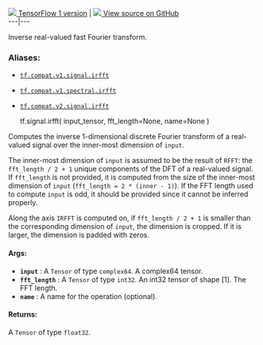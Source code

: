 [ ![](https://tensorflow.google.cn/images/tf_logo_32px.png) TensorFlow 1
version](/versions/r1.15/api_docs/python/tf/signal/irfft) |  [
![](https://tensorflow.google.cn/images/GitHub-Mark-32px.png) View source on
GitHub
](https://github.com/tensorflow/tensorflow/blob/r2.0/tensorflow/python/ops/signal/fft_ops.py#L133-L145)  
---|---  
  
Inverse real-valued fast Fourier transform.

### Aliases:

  * [`tf.compat.v1.signal.irfft`](/api_docs/python/tf/signal/irfft)
  * [`tf.compat.v1.spectral.irfft`](/api_docs/python/tf/signal/irfft)
  * [`tf.compat.v2.signal.irfft`](/api_docs/python/tf/signal/irfft)

    
    
    tf.signal.irfft(
        input_tensor,
        fft_length=None,
        name=None
    )
    

Computes the inverse 1-dimensional discrete Fourier transform of a real-valued
signal over the inner-most dimension of `input`.

The inner-most dimension of `input` is assumed to be the result of `RFFT`: the
`fft_length / 2 + 1` unique components of the DFT of a real-valued signal. If
`fft_length` is not provided, it is computed from the size of the inner-most
dimension of `input` (`fft_length = 2 * (inner - 1)`). If the FFT length used
to compute `input` is odd, it should be provided since it cannot be inferred
properly.

Along the axis `IRFFT` is computed on, if `fft_length / 2 + 1` is smaller than
the corresponding dimension of `input`, the dimension is cropped. If it is
larger, the dimension is padded with zeros.

#### Args:

  * **`input`** : A `Tensor` of type `complex64`. A complex64 tensor.
  * **`fft_length`** : A `Tensor` of type `int32`. An int32 tensor of shape [1]. The FFT length.
  * **`name`** : A name for the operation (optional).

#### Returns:

A `Tensor` of type `float32`.

